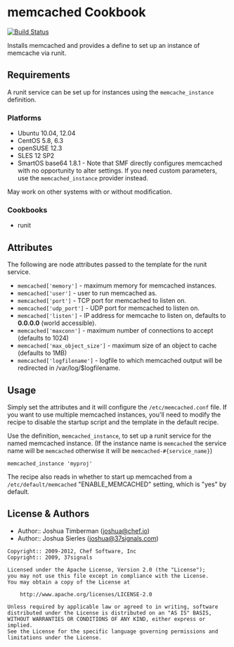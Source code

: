 memcached Cookbook
==================
[![Build Status](https://secure.travis-ci.org/chef-cookbooks/memcached.png?branch=master)](http://travis-ci.org/chef-cookbooks/memcached)


Installs memcached and provides a define to set up an instance of memcache via runit.


Requirements
------------
A runit service can be set up for instances using the `memcache_instance` definition.

### Platforms
- Ubuntu 10.04, 12.04
- CentOS 5.8, 6.3
- openSUSE 12.3
- SLES 12 SP2
- SmartOS base64 1.8.1 - Note that SMF directly configures memcached with no opportunity to alter settings. If you need custom parameters, use the `memcached_instance` provider instead.

May work on other systems with or without modification.

### Cookbooks
- runit


Attributes
----------
The following are node attributes passed to the template for the runit service.

- `memcached['memory']` - maximum memory for memcached instances.
- `memcached['user']` - user to run memcached as.
- `memcached['port']` - TCP port for memcached to listen on.
- `memcached['udp_port']` - UDP port for memcached to listen on.
- `memcached['listen']` - IP address for memcache to listen on, defaults to **0.0.0.0** (world accessible).
- `memcached['maxconn']` - maximum number of connections to accept (defaults to 1024)
- `memcached['max_object_size']` - maximum size of an object to cache (defaults to 1MB)
- `memcached['logfilename']` - logfile to which memcached output will be redirected in /var/log/$logfilename.


Usage
-----
Simply set the attributes and it will configure the `/etc/memcached.conf` file. If you want to use multiple memcached instances, you'll need to modify the recipe to disable the startup script and the template in the default recipe.

Use the definition, `memcached_instance`, to set up a runit service for the named memcached instance. (If the instance name is `memcached` the service name will be `memcached` otherwise it will be `memcached-#{service_name}`)

```
memcached_instance 'myproj'
```

The recipe also reads in whether to start up memcached from a `/etc/default/memcached` "ENABLE_MEMCACHED" setting, which is "yes" by default.


License & Authors
-----------------
- Author:: Joshua Timberman (<joshua@chef.io>)
- Author:: Joshua Sierles (<joshua@37signals.com>)

```text
Copyright:: 2009-2012, Chef Software, Inc
Copyright:: 2009, 37signals

Licensed under the Apache License, Version 2.0 (the "License");
you may not use this file except in compliance with the License.
You may obtain a copy of the License at

    http://www.apache.org/licenses/LICENSE-2.0

Unless required by applicable law or agreed to in writing, software
distributed under the License is distributed on an "AS IS" BASIS,
WITHOUT WARRANTIES OR CONDITIONS OF ANY KIND, either express or implied.
See the License for the specific language governing permissions and
limitations under the License.
```
